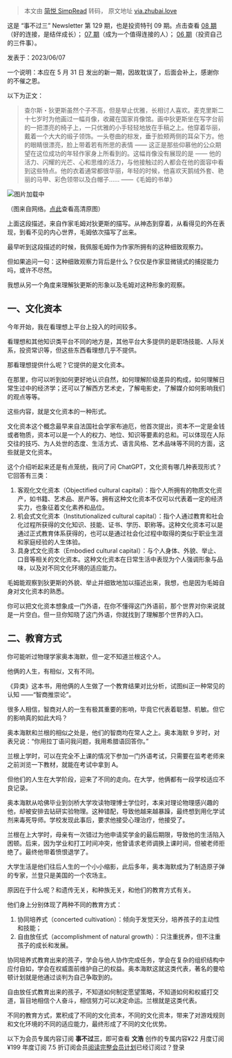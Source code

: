 > 本文由 [简悦 SimpRead](http://ksria.com/simpread/) 转码， 原文地址 [via.zhubai.love](https://via.zhubai.love/posts/2278257240295510016?push_source_id=2190447923098329088&push_source_type=email)

这是 “事不过三” Newsletter 第 129 期，也是投资特刊 09 期。点击查看 [08 期](https://via.zhubai.love/posts/2263060463094947840)（好的连接，是结伴成长）； [07 期](https://via.zhubai.love/posts/2245643437518962688)（成为一个值得连接的人）； [06 期](https://via.zhubai.love/posts/2204810245333835776)（投资自己的三件事）。

发表于：2023/06/07

一个说明：本应在 5 月 31 日 发出的新一期，因故耽误了，后面会补上，感谢你的不催之恩。

以下为正文：

> 查尔斯・狄更斯虽然个子不高，但是举止优雅，长相讨人喜欢。麦克里斯二十七岁时为他画过一幅肖像，收藏在国家肖像馆。画中狄更斯坐在写字台前的一把漂亮的椅子上，一只优雅的小手轻轻地放在手稿之上。他穿着华丽，戴着一个大大的缎子领饰。一头卷曲的棕发，垂于脸颊两侧的耳朵下方。他的眼睛很漂亮，脸上带着若有所思的表情 —— 这正是那些仰慕他的公众期望在这位成功的年轻作家身上所看到的。这幅肖像没有展现的是 —— 他的活力、闪耀的光芒、心和思维的活力，与他接触过的人都会在他的面容中看到这些特点。他的衣着通常都很华丽，年轻的时候，他喜欢天鹅绒外套、艳丽的马甲、彩色领带以及白帽子…… ——《毛姆的书单》

![](https://imgs.zhubai.love/5519292eaefb444dac9ae3f0197ff33b_2047297583663353856.png)图片加载中

（图来自网络。[点此](https://lacapannadelsilenzio.it/wp-content/uploads/2015/02/dickens-7.jpg)查看高清原图）

上面这段描述，来自作家毛姆对狄更斯的描写。从神态到穿着，从看得见的外在表现，到看不见的内心世界，毛姆依次描写了出来。

最早听到这段描述的时候，我佩服毛姆作为作家所拥有的这种细致观察力。

但如果追问一句：这种细致观察力背后是什么？仅仅是作家显微镜式的捕捉能力吗，或许不尽然。

我想从另一个角度来理解狄更斯的形象以及毛姆对这种形象的观察。

一、文化资本
------

今年开始，我在看理想上平台上投入的时间较多。

看理想和其他知识类平台不同的地方是，其他平台大多提供的是职场技能、人际关系，投资常识等，但这些东西看理想几乎不提供。

那看理想提供什么呢？它提供的是文化资本。

在那里，你可以听到如何更好地认识自然，如何理解阶级差异的构成，如何理解日常生过中的经济学；还可以了解西方艺术史，了解电影史，了解媒介如何影响我们的观点等等。

这些内容，就是文化资本的一种形式。

文化资本这个概念最早来自法国社会学家布迪厄，他首次提出，资本不一定是金钱或者物质，资本可以是一个人的权力、地位、知识等要素的总和。可以体现在人际交往的技巧、为人处世的态度、生活方式、语言风格、艺术品味等不同的方面，这些就是文化资本。

这个介绍听起来还是有点笼统，我问了问 ChatGPT，文化资有哪几种表现形式？它回答有三类：

1.  客观化文化资本（Objectified cultural capital）：指个人所拥有的物质文化资产，如书籍、艺术品、房产等。拥有这种文化资本不仅可以代表着一定的经济实力，也象征着文化素养和品位。
2.  机会式文化资本（Institutionalized cultural capital）：指个人通过教育和社会化过程所获得的文化知识、技能、证书、学历、职称等。这种文化资本可以是通过正式教育体系获得的，也可以是通过社会化过程中取得的类似于职业生涯和家庭经验的人生体验。
3.  具身式文化资本（Embodied cultural capital）：与个人身体、外貌、举止、口音等相关的文化资本。这种文化资本在日常生活中表现为个人强调形象与品味，以及对不同文化环境的适应能力。

毛姆能观察到狄更斯的外貌、举止并细致地加以描述出来，我想，也是因为毛姆自身对文化资本的熟悉。

你可以把文化资本想象成一门外语，在你不懂得这门外语前，那个世界对你来说就是一片空白。但一旦你知晓了这门外语，你就找到了理解那个世界的入口。

二、教育方式
------

你可能听过物理学家奥本海默，但一定不知道兰根这个人。

他俩的人生，有相似，又有不同。

《异类》这本书，用他俩的人生做了一个教育结果对比分析，试图纠正一种常见的认知 ——“智商推崇论”。

很多人相信，智商对人的一生有极其重要的影响，毕竟它代表着聪慧、机敏。但它的影响真的如此大吗？

奥本海默和兰根的相似之处是，他们的智商均在常人之上。奥本海默 9 岁时，对表兄说：“你用拉丁语问我问题，我用希腊语回答你。”

兰根上学时，可以在完全不上课的情况下参加一门外语考试，只需要在监考老师来之前浏览一下教材，就能在考试中拿到 A。

但他们的人生在大学阶段，迎来了不同的走向。在大学，他俩都有一段学校适应不良记录。

奥本海默从哈佛毕业到剑桥大学攻读物理博士学位时，本来对理论物理感兴趣的他，却被安排去钻研实验物理。这种错配，导致他越来越暴躁，最终想到用化学试剂来毒死导师。学校发现此事后，要求他接受心理治疗，他接受了。

兰根在上大学时，母亲有一次错过为他申请奖学金的最后期限，导致他的生活陷入困顿。后来，因为学业和打工时间冲突，他曾请求老师调换上课时间，但被老师拒绝了。最终他带着愤恨退学了。

大学生活是他们往后人生的一个小小缩影，此后多年，奥本海默成为了制造原子弹的专家，兰登只是美国的一个农场主。

原因在于什么呢？和遗传无关，和种族无关，和他们的教育方式有关。

他们身上分别体现了两种不同的教育方式：

1.  协同培养式（concerted cultivation）：倾向于发觉天分，培养孩子的主动性和技能；
2.  自由放任式（accomplishment of natural growth）：只注重抚养，但不注重孩子的成长和发展。

协同培养式教育出来的孩子，学会与他人协作完成任务，学会在复杂的组织结构中应付自如，学会在权威面前维护自己的权益。奥本海默这就这类代表，著名的曼哈顿计划就是他通过谈判为自己争取到的。

自由放任式教育出来的孩子，不知道如何制定愿望策略，不知道如何和权威打交道，盲目地相信个人奋斗，相信努力可以决定命运。兰根就是这类代表。

不同的教育方式，累积成了不同的文化资本，不同的文化资本，带来了对游戏规则和文化环境的不同的适应能力，最终形成了不同的文化优势。

以下为会员专属内容订阅 **事不过三**，即可查看 **文浩** 创作的专属内容¥22 月度订阅 ¥199 年度订阅 7.5 折订阅会员[阅读完整会员计划](/membership)已经订阅过？登录